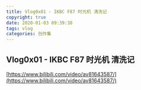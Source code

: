 ```yaml
---
title: Vlog0x01 - IKBC F87 时光机 清洗记
copyright: true
date: 2020-01-03 09:39:38
tags: vlog
categories: 创作集
---
```


## Vlog0x01 - IKBC F87 时光机 清洗记

[https://www.bilibili.com/video/av81643587/](https://www.bilibili.com/video/av81643587/)
